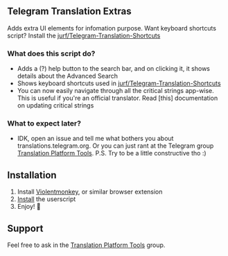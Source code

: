 ## Telegram Translation Extras
Adds extra UI elements for infomation purpose. Want keyboard shortcuts script? Install the [jurf/Telegram-Translation-Shortcuts](https://github.com/jurf/telegram-translation-shortcuts/)

### What does this script do?

- Adds a (?) help button to the search bar, and on clicking it, it shows details about the Advanced Search
- Shows keyboard shortcuts used in [jurf/Telegram-Translation-Shortcuts](https://github.com/jurf/telegram-translation-shortcuts/)
- You can now easily navigate through all the critical strings app-wise. This is useful if you're an official translator. Read [this] documentation on updating critical strings

### What to expect later?

- IDK, open an issue and tell me what bothers you about translations.telegram.org. Or you can just rant at the Telegram group [Translation Platform Tools](https://t.me/translationtools). P.S. Try to be a little constructive tho :)

## Installation

1. Install [Violentmonkey](https://violentmonkey.github.io/get-it/), or similar browser extension
2. [Install](https://github.com/rondevous/telegram-translation-extra/raw/main/telegram-translation-extra.user.js) the userscript
3. Enjoy! :slightly_smiling_face:

## Support

Feel free to ask in the [Translation Platform Tools](https://t.me/translationtools) group.
